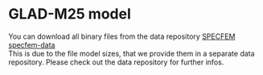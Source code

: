 # GLAD-M25 model

You can download all binary files from the data repository [SPECFEM specfem-data](https://github.com/SPECFEM/specfem-data)<br>
This is due to the file model sizes, that we provide them in a separate data repository.
Please check out the data repository for further infos.


